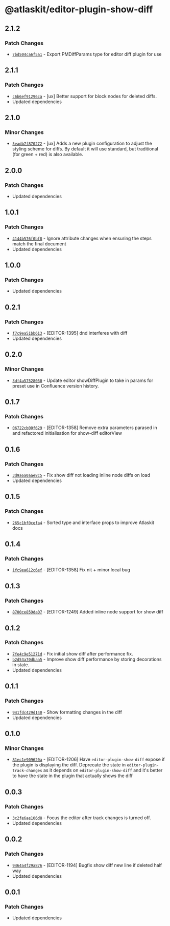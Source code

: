 # @atlaskit/editor-plugin-show-diff

## 2.1.2

### Patch Changes

- [`7bd504ca6f5a1`](https://bitbucket.org/atlassian/atlassian-frontend-monorepo/commits/7bd504ca6f5a1) -
  Export PMDiffParams type for editor diff plugin for use

## 2.1.1

### Patch Changes

- [`c6b6ef91296ca`](https://bitbucket.org/atlassian/atlassian-frontend-monorepo/commits/c6b6ef91296ca) -
  [ux] Better support for block nodes for deleted diffs.
- Updated dependencies

## 2.1.0

### Minor Changes

- [`5eadb7f870272`](https://bitbucket.org/atlassian/atlassian-frontend-monorepo/commits/5eadb7f870272) -
  [ux] Adds a new plugin configuration to adjust the styling scheme for diffs. By default it will
  use standard, but traditional (for green + red) is also available.

## 2.0.0

### Patch Changes

- Updated dependencies

## 1.0.1

### Patch Changes

- [`4144b576f0bf8`](https://bitbucket.org/atlassian/atlassian-frontend-monorepo/commits/4144b576f0bf8) -
  Ignore attribute changes when ensuring the steps match the final document
- Updated dependencies

## 1.0.0

### Patch Changes

- Updated dependencies

## 0.2.1

### Patch Changes

- [`f7c9ea51bb613`](https://bitbucket.org/atlassian/atlassian-frontend-monorepo/commits/f7c9ea51bb613) -
  [EDITOR-1395] dnd interferes with diff
- Updated dependencies

## 0.2.0

### Minor Changes

- [`3df4a57528050`](https://bitbucket.org/atlassian/atlassian-frontend-monorepo/commits/3df4a57528050) -
  Update editor showDiffPlugin to take in params for preset use in Confluence version history.

## 0.1.7

### Patch Changes

- [`06722cb00f629`](https://bitbucket.org/atlassian/atlassian-frontend-monorepo/commits/06722cb00f629) -
  [EDITOR-1358] Remove extra parameters parased in and refactored initialisation for show-diff
  editorView

## 0.1.6

### Patch Changes

- [`3d9a6a0aae8c5`](https://bitbucket.org/atlassian/atlassian-frontend-monorepo/commits/3d9a6a0aae8c5) -
  Fix show diff not loading inline node diffs on load
- Updated dependencies

## 0.1.5

### Patch Changes

- [`265c1bf0cefa4`](https://bitbucket.org/atlassian/atlassian-frontend-monorepo/commits/265c1bf0cefa4) -
  Sorted type and interface props to improve Atlaskit docs

## 0.1.4

### Patch Changes

- [`1fc9ea612c6ef`](https://bitbucket.org/atlassian/atlassian-frontend-monorepo/commits/1fc9ea612c6ef) -
  [EDITOR-1358] Fix nit + minor local bug

## 0.1.3

### Patch Changes

- [`8700ce859da07`](https://bitbucket.org/atlassian/atlassian-frontend-monorepo/commits/8700ce859da07) -
  [EDITOR-1249] Added inline node support for show diff

## 0.1.2

### Patch Changes

- [`7fe4c9e51271d`](https://bitbucket.org/atlassian/atlassian-frontend-monorepo/commits/7fe4c9e51271d) -
  Fix initial show diff after performance fix.
- [`b2d53a70dbaa5`](https://bitbucket.org/atlassian/atlassian-frontend-monorepo/commits/b2d53a70dbaa5) -
  Improve show diff performance by storing decorations in state.
- Updated dependencies

## 0.1.1

### Patch Changes

- [`941fdc429d140`](https://bitbucket.org/atlassian/atlassian-frontend-monorepo/commits/941fdc429d140) -
  Show formatting changes in the diff
- Updated dependencies

## 0.1.0

### Minor Changes

- [`81ec1e909620a`](https://bitbucket.org/atlassian/atlassian-frontend-monorepo/commits/81ec1e909620a) -
  [EDITOR-1206] Have `editor-plugin-show-diff` expose if the plugin is displaying the diff.
  Deprecate the state in `editor-plugin-track-changes` as it depends on `editor-plugin-show-diff`
  and it's better to have the state in the plugin that actually shows the diff

## 0.0.3

### Patch Changes

- [`3c2fe6ae106d8`](https://bitbucket.org/atlassian/atlassian-frontend-monorepo/commits/3c2fe6ae106d8) -
  Focus the editor after track changes is turned off.
- Updated dependencies

## 0.0.2

### Patch Changes

- [`9464a4f29a876`](https://bitbucket.org/atlassian/atlassian-frontend-monorepo/commits/9464a4f29a876) -
  [EDITOR-1194] Bugfix show diff new line if deleted half way
- Updated dependencies

## 0.0.1

### Patch Changes

- Updated dependencies
